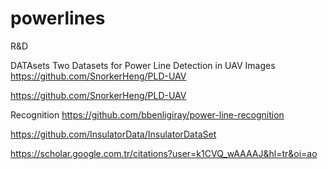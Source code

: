 # powerlines
R&amp;D

DATAsets Two Datasets for Power Line Detection in UAV Images
https://github.com/SnorkerHeng/PLD-UAV

https://github.com/SnorkerHeng/PLD-UAV

Recognition 
https://github.com/bbenligiray/power-line-recognition

https://github.com/InsulatorData/InsulatorDataSet

https://scholar.google.com.tr/citations?user=k1CVQ_wAAAAJ&hl=tr&oi=ao
